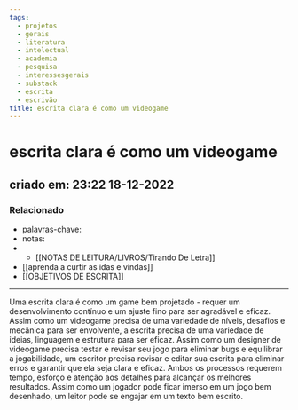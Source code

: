 ```yaml
---
tags:
  - projetos
  - gerais
  - literatura
  - intelectual
  - academia
  - pesquisa
  - interessesgerais
  - substack
  - escrita
  - escrivão
title: escrita clara é como um videogame
---
```


# escrita clara é como um videogame

## criado em: 23:22 18-12-2022

### Relacionado

- palavras-chave: 
- notas: 
- - [[NOTAS DE LEITURA/LIVROS/Tirando De Letra]]
- [[aprenda a curtir as idas e vindas]]
- [[OBJETIVOS DE ESCRITA]]
---

Uma escrita clara é como um game bem projetado - requer um desenvolvimento contínuo e um ajuste fino para ser agradável e eficaz. Assim como um videogame precisa de uma variedade de níveis, desafios e mecânica para ser envolvente, a escrita precisa de uma variedade de ideias, linguagem e estrutura para ser eficaz. Assim como um designer de videogame precisa testar e revisar seu jogo para eliminar bugs e equilibrar a jogabilidade, um escritor precisa revisar e editar sua escrita para eliminar erros e garantir que ela seja clara e eficaz. Ambos os processos requerem tempo, esforço e atenção aos detalhes para alcançar os melhores resultados. Assim como um jogador pode ficar imerso em um jogo bem desenhado, um leitor pode se engajar em um texto bem escrito.
